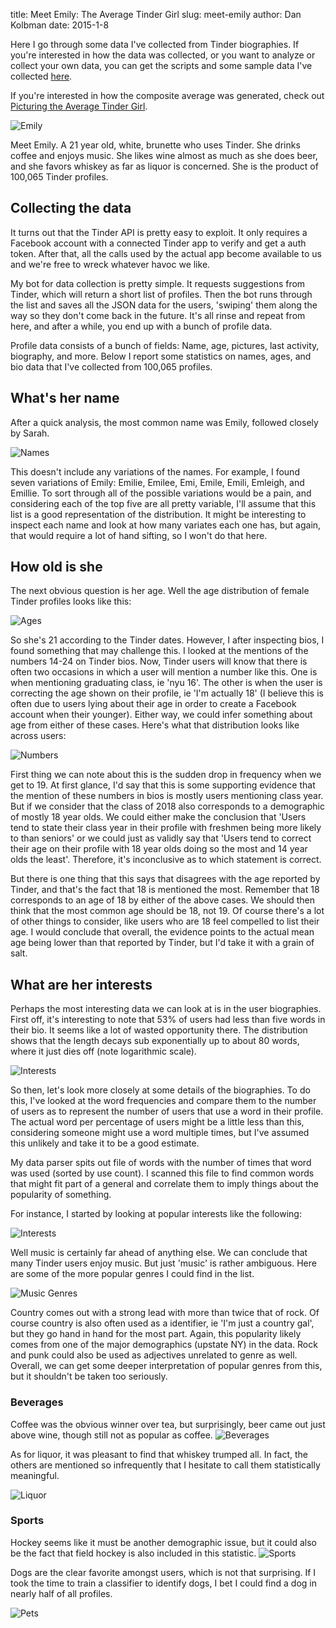title: Meet Emily: The Average Tinder Girl
slug: meet-emily
author: Dan Kolbman
date: 2015-1-8


Here I go through some data I've collected from Tinder biographies. If you're 
interested in how the data was collected, or you want to analyze or collect
your own data, you can get the scripts and some sample data I've collected
[here](https://github.com/dankolbman/CleverTind).

If you're interested in how the composite average was generated, check out
[Picturing the Average Tinder Girl]({filename}/posts/faceavg/clevertind.md).


![Emily]({attach}trans_avg.png)

Meet Emily. A 21 year old, white, brunette who uses Tinder. She drinks coffee and
enjoys music. She likes wine almost as much as she does beer, and she favors
whiskey as far as liquor is concerned. She is the product of 100,065 Tinder profiles.

## Collecting the data

It turns out that the Tinder API is pretty easy to exploit. It only requires a 
Facebook account with a connected Tinder app to verify and get a auth token. 
After that, all the calls used by the actual app become available to us and we're
free to wreck whatever havoc we like.

My bot for data collection is pretty simple. It requests suggestions from Tinder,
which will return a short list of profiles. Then the bot runs through the list and 
saves all the JSON data for the users, 'swiping' them along the way so they don't
come back in the future. It's all rinse and repeat from here, and after a while,
you end up with a bunch of profile data.

Profile data consists of a bunch of fields: Name, age, pictures, last activity,
biography, and more. Below I report some statistics on names, ages, and bio
data that I've collected from 100,065 profiles.


## What's her name

After a quick analysis, the most common name was Emily, followed closely by 
Sarah.

![Names]({attach}names.png)

This doesn't include any variations of the names. For example, I found seven 
variations of Emily: Emilie, Emilee, Emi, Emile, Emili, Emleigh, and Emillie.
To sort through all of the possible variations would be a pain, and considering 
each of the top five are all pretty variable, I'll assume that this list is 
a good representation of the distribution. It might be interesting to inspect 
each name and look at how many variates each one has, but again, that would 
require a lot of hand sifting, so I won't do that here.

## How old is she

The next obvious question is her age. Well the age distribution of female Tinder
profiles looks like this:

![Ages]({attach}ages.png)

So she's 21 according to the Tinder dates. However, I after inspecting bios, I 
found something that may challenge this. I looked at the mentions of the numbers
14-24 on Tinder bios. Now, Tinder users will know that there is often two
occasions in which a user will mention a number like this. One is when mentioning
graduating class, ie 'nyu 16'. The other is when the user is correcting the age
shown on their profile, ie 'I'm actually 18' (I believe this is often due to users 
lying about their age in order to create a Facebook account when their younger).
Either way, we could infer something about age from either of these cases. 
Here's what that distribution looks like across users:

![Numbers]({attach}numbers.png)

First thing we can note about this is the sudden drop in frequency when we get 
to 19. At first glance, I'd say that this is some supporting evidence that the
mention of these numbers in bios is mostly users mentioning class year. But if 
we consider that the class of 2018 also corresponds to a demographic of mostly 
18 year olds. We could either make the conclusion that 'Users tend to state their
class year in their profile with freshmen being more likely to than seniors' or
we could just as validly say that 'Users tend to correct their age on their profile
with 18 year olds doing so the most and 14 year olds the least'. Therefore, it's
inconclusive as to which statement is correct.

But there is one thing that this says that disagrees with the age reported by 
Tinder, and that's the fact that 18 is mentioned the most. Remember that 18 
corresponds to an age of 18 by either of the above cases. We should then think 
that the most common age should be 18, not 19. Of course there's a lot of other 
things to consider, like users who are 18 feel compelled to list their age. 
I would conclude that overall, the evidence points to the actual mean age being
lower than that reported by Tinder, but I'd take it with a grain of salt.

## What are her interests

Perhaps the most interesting data we can look at is in the user biographies. First
off, it's interesting to note that 53% of users had less than five words
in their bio. It seems like a lot of wasted opportunity there. The distribution 
shows that the length decays sub exponentially up to about 80 words, where it 
just dies off (note logarithmic scale).

![Interests]({attach}wc.png)

So then, let's look more closely at some details of the biographies. To do this,
I've looked at the word frequencies and compare them to the number of users as 
to represent the number of users that use a word in their profile. The actual 
word per percentage of users might be a little less than this, considering someone
might use a word multiple times, but I've assumed this unlikely and take it to be 
a good estimate.

My data parser spits out file of words with the number of times that word was 
used (sorted by use count). I scanned this file to find common words that might
fit part of a general and correlate them to imply things about the popularity of
something.

For instance, I started by looking at popular interests like the following:

![Interests]({attach}interests.png)

Well music is certainly far ahead of anything else. We can conclude that many Tinder
users enjoy music.  But just 'music' is rather ambiguous. Here are some of the
more popular genres I could find in the list.

![Music Genres]({attach}genres.png)

Country comes out with a strong lead with more than twice that of rock. Of course
country is also often used as a identifier, ie 'I'm just a country gal', but they
go hand in hand for the most part. Again, this popularity likely comes from one 
of the major demographics (upstate NY) in the data. Rock and punk could also be
used as adjectives unrelated to genre as well. Overall, we can get some deeper 
interpretation of popular genres from this, but it shouldn't be taken too seriously.

### Beverages

Coffee was the obvious winner over tea, but surprisingly, beer came out just
above wine, though still not as popular as coffee.
![Beverages]({attach}beverages.png)

As for liquor, it was pleasant to find that whiskey trumped all. In fact, the
others are mentioned so infrequently that I hesitate to call them statistically
meaningful.

![Liquor]({attach}liquor.png)

### Sports 
Hockey seems like it must be another demographic issue, but it could also be the 
fact that field hockey is also included in this statistic. 
![Sports]({attach}sports.png)

Dogs are the clear favorite amongst users, which is not that surprising. If I 
took the time to train a classifier to identify dogs, I bet I could find a dog 
in nearly half of all profiles.

![Pets]({attach}pets.png)
